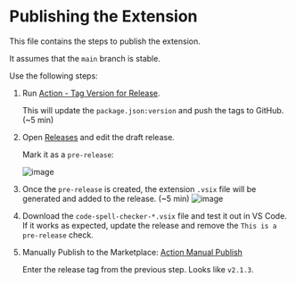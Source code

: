 # Publishing the Extension

This file contains the steps to publish the extension.

It assumes that the `main` branch is stable.

Use the following steps:

1. Run [Action - Tag Version for Release](https://github.com/streetsidesoftware/vscode-spell-checker/actions/workflows/version-release.yml).

    This will update the `package.json:version` and push the tags to GitHub. (~5 min)

1. Open [Releases](https://github.com/streetsidesoftware/vscode-spell-checker/releases) and edit the draft release.

    Mark it as a `pre-release`:

    ![image](https://user-images.githubusercontent.com/3740137/148989954-55aed1bc-73b5-4445-873f-0cf13c757c6d.png)

1. Once the `pre-release` is created, the extension `.vsix` file will be generated and added to the release. (~5 min)
   ![image](https://user-images.githubusercontent.com/3740137/148990694-3707d1e0-dbbb-4098-bcbd-735cae5e8bc1.png)

1. Download the `code-spell-checker-*.vsix` file and test it out in VS Code. If it works as expected, update the release and remove the `This is a pre-release` check.

1. Manually Publish to the Marketplace: [Action Manual Publish](https://github.com/streetsidesoftware/vscode-spell-checker/actions/workflows/manual-publish.yml)

    Enter the release tag from the previous step. Looks like `v2.1.3`.
